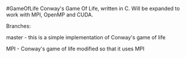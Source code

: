 #GameOfLife
Conway's Game Of Life, written in C. Will be expanded to work with MPI, OpenMP and CUDA.

Branches:

master - this is a simple implementation of Conway's game of life

MPI - Conway's game of life modified so that it uses MPI
